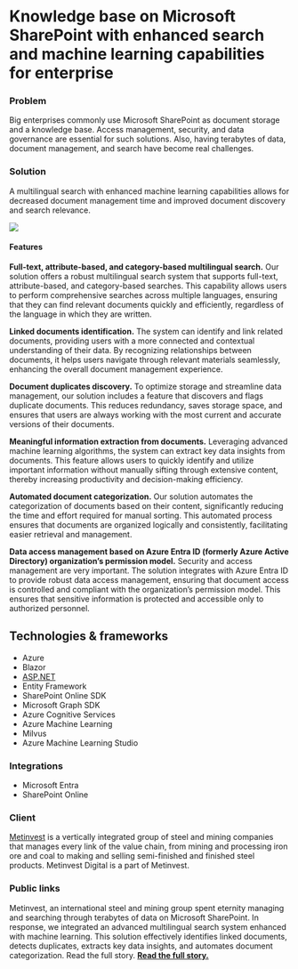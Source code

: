 # Knowledge base on Microsoft SharePoint with enhanced search and machine learning capabilities for enterprise

### Problem

Big enterprises commonly use Microsoft SharePoint as document storage and a knowledge base. Access management, security, and data governance are essential for such solutions. Also, having terabytes of data, document management, and search have become real challenges.

  

### Solution

A multilingual search with enhanced machine learning capabilities allows for decreased document management time and improved document discovery and search relevance.

  

![](https://t9015511399.p.clickup-attachments.com/t9015511399/cc96b7ef-46c4-43b3-94ba-d87068694847/image.png)

  

#### **Features**

**Full-text, attribute-based, and category-based multilingual search.** Our solution offers a robust multilingual search system that supports full-text, attribute-based, and category-based searches. This capability allows users to perform comprehensive searches across multiple languages, ensuring that they can find relevant documents quickly and efficiently, regardless of the language in which they are written.

**Linked documents identification.** The system can identify and link related documents, providing users with a more connected and contextual understanding of their data. By recognizing relationships between documents, it helps users navigate through relevant materials seamlessly, enhancing the overall document management experience.

**Document duplicates discovery.** To optimize storage and streamline data management, our solution includes a feature that discovers and flags duplicate documents. This reduces redundancy, saves storage space, and ensures that users are always working with the most current and accurate versions of their documents.

**Meaningful information extraction from documents.** Leveraging advanced machine learning algorithms, the system can extract key data insights from documents. This feature allows users to quickly identify and utilize important information without manually sifting through extensive content, thereby increasing productivity and decision-making efficiency.

**Automated document categorization.** Our solution automates the categorization of documents based on their content, significantly reducing the time and effort required for manual sorting. This automated process ensures that documents are organized logically and consistently, facilitating easier retrieval and management.

**Data access management based on Azure Entra ID (formerly Azure Active Directory) organization’s permission model.** Security and access management are very important. The solution integrates with Azure Entra ID to provide robust data access management, ensuring that document access is controlled and compliant with the organization’s permission model. This ensures that sensitive information is protected and accessible only to authorized personnel.

  

## Technologies & frameworks

*   Azure
*   Blazor
*   [ASP.NET](http://asp.net/)
*   Entity Framework
*   SharePoint Online SDK
*   Microsoft Graph SDK
*   Azure Cognitive Services
*   Azure Machine Learning
*   Milvus
*   Azure Machine Learning Studio

###   

### Integrations

*   Microsoft Entra
*   SharePoint Online

  

### Client

[Metinvest](https://metinvest.digital/en) is a vertically integrated group of steel and mining companies that manages every link of the value chain, from mining and processing iron ore and coal to making and selling semi-finished and finished steel products. Metinvest Digital is a part of Metinvest.

  

### Public links

Metinvest, an international steel and mining group spent eternity managing and searching through terabytes of data on Microsoft SharePoint. In response, we integrated an advanced multilingual search system enhanced with machine learning. This solution effectively identifies linked documents, detects duplicates, extracts key data insights, and automates document categorization. Read the full story. [**Read the full story.**](https://devrain.com/case-studies/document-processing/how-metinvest-transforms-data-management-and-document-search)

###